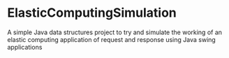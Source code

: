 # ElasticComputingSimulation
A simple Java data structures project to try and simulate the working of an elastic computing application of request and response using Java swing applications
